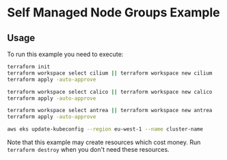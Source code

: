 # Self Managed Node Groups Example


## Usage

To run this example you need to execute:

```bash
terraform init
terraform workspace select cilium || terraform workspace new cilium
terraform apply -auto-approve

terraform workspace select calico || terraform workspace new calico
terraform apply -auto-approve

terraform workspace select antrea || terraform workspace new antrea
terraform apply -auto-approve

aws eks update-kubeconfig --region eu-west-1 --name cluster-name
```

Note that this example may create resources which cost money. Run `terraform destroy` when you don't need these resources.
